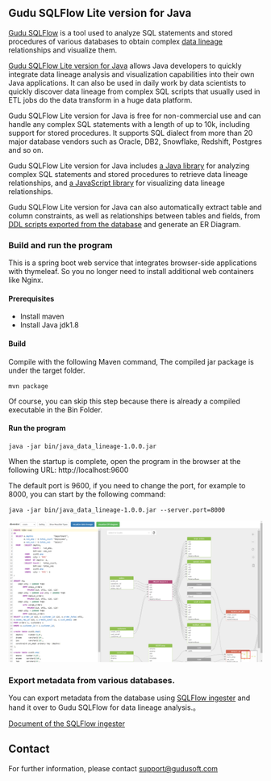 ## Gudu SQLFlow Lite version for Java

[Gudu SQLFlow](https://sqlflow.gudusoft.com)  is a tool used to analyze SQL statements and stored procedures 
of various databases to obtain complex [data lineage](https://en.wikipedia.org/wiki/Data_lineage) relationships and visualize them.

[Gudu SQLFlow Lite version for Java](https://github.com/sqlparser/java_data_lineage) allows Java developers to quickly integrate data lineage analysis and 
visualization capabilities into their own Java applications. It can also be used in daily work by data scientists to quickly discover 
data lineage from complex SQL scripts that usually used in ETL jobs do the data transform in a huge data platform. 

Gudu SQLFlow Lite version for Java is free for non-commercial use and can handle any complex SQL statements 
with a length of up to 10k, including support for stored procedures. It supports SQL dialect from more than 
20 major database vendors such as Oracle, DB2, Snowflake, Redshift, Postgres and so on.

Gudu SQLFlow Lite version for Java includes [a Java library](https://www.gudusoft.com/sqlflow-java-library-2/) for analyzing complex SQL statements and 
stored procedures to retrieve data lineage relationships, and [a JavaScript library](https://docs.gudusoft.com/4.-sqlflow-widget/get-started) for visualizing data lineage relationships.

Gudu SQLFlow Lite version for Java can also automatically extract table and column constraints, 
as well as relationships between tables and fields, from [DDL scripts exported from the database](https://docs.gudusoft.com/6.-sqlflow-ingester/introduction)
and generate an ER Diagram.
  
### Build and run the program
This is a spring boot web service that integrates browser-side applications with thymeleaf. So you no longer need to install additional web containers like Nginx.

#### Prerequisites
* Install maven
* Install Java jdk1.8
#### Build
Compile with the following Maven command, The compiled jar package is under the target folder.
```
mvn package
```
Of course, you can skip this step because there is already a compiled executable in the Bin Folder.
#### Run the program
```
java -jar bin/java_data_lineage-1.0.0.jar
```
When the startup is complete, open the program in the browser at the following URL:
http://localhost:9600

The default port is 9600, if you need to change the port, for example to 8000, you can start by the following command:
```
java -jar bin/java_data_lineage-1.0.0.jar --server.port=8000
``` 
![png](doc/images/home.png)
	  
### Export metadata from various databases.
You can export metadata from the database using [SQLFlow ingester](https://github.com/sqlparser/sqlflow_public/releases) 
and hand it over to Gudu SQLFlow for data lineage analysis.。

[Document of the SQLFlow ingester](https://docs.gudusoft.com/6.-sqlflow-ingester/introduction)


## Contact
For further information, please contact support@gudusoft.com